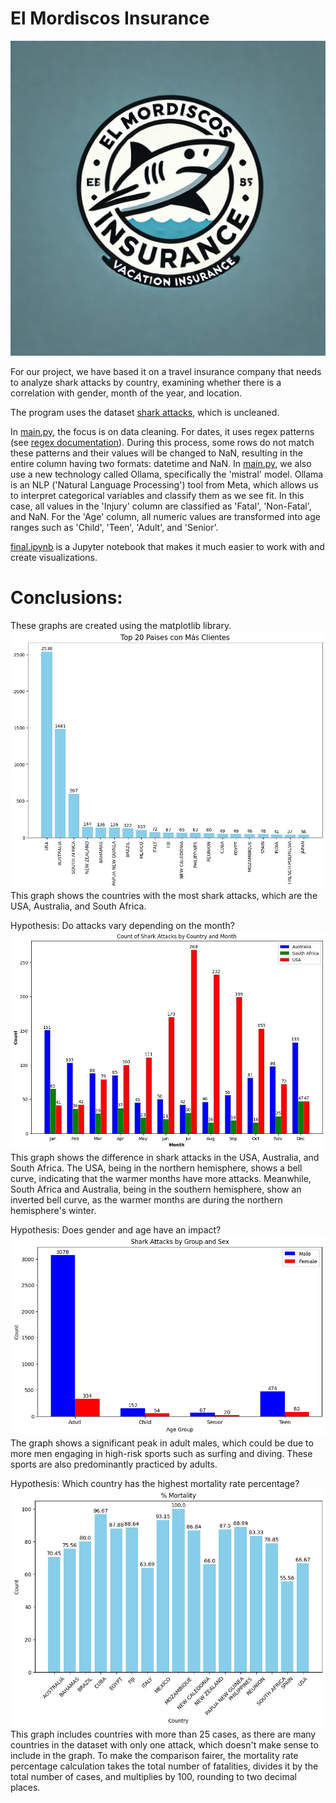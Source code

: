 # El Mordiscos Insurance

![logo_enterprise](./ElMordiscos_insurance.webp)

For our project, we have based it on a travel insurance company that needs to analyze shark attacks by country, examining whether there is a correlation with gender, month of the year, and location.

The program uses the dataset [shark attacks](./GSAF.csv), which is uncleaned.

In [main.py](./main.py), the focus is on data cleaning. For dates, it uses regex patterns (see [regex documentation](https://docs.python.org/3/library/re.html)). During this process, some rows do not match these patterns and their values will be changed to NaN, resulting in the entire column having two formats: datetime and NaN.
In [main.py](./main.py), we also use a new technology called Ollama, specifically the 'mistral' model. Ollama is an NLP ('Natural Language Processing') tool from Meta, which allows us to interpret categorical variables and classify them as we see fit. In this case, all values in the 'Injury' column are classified as 'Fatal', 'Non-Fatal', and NaN.
For the 'Age' column, all numeric values are transformed into age ranges such as 'Child', 'Teen', 'Adult', and 'Senior'.

[final.ipynb](./final.ipynb) is a Jupyter notebook that makes it much easier to work with and create visualizations.

# Conclusions:

These graphs are created using the matplotlib library.
![graphic_1](./graphic_1.jpg)
This graph shows the countries with the most shark attacks, which are the USA, Australia, and South Africa.

Hypothesis: Do attacks vary depending on the month?
![graphic_2](./graphic_2.jpg)
This graph shows the difference in shark attacks in the USA, Australia, and South Africa. The USA, being in the northern hemisphere, shows a bell curve, indicating that the warmer months have more attacks. Meanwhile, South Africa and Australia, being in the southern hemisphere, show an inverted bell curve, as the warmer months are during the northern hemisphere's winter.

Hypothesis: Does gender and age have an impact?
![graphic_3](./graphic_3.jpg)
The graph shows a significant peak in adult males, which could be due to more men engaging in high-risk sports such as surfing and diving. These sports are also predominantly practiced by adults.

Hypothesis: Which country has the highest mortality rate percentage?
![graphic_4](./graphic_4.jpg)
This graph includes countries with more than 25 cases, as there are many countries in the dataset with only one attack, which doesn't make sense to include in the graph.
To make the comparison fairer, the mortality rate percentage calculation takes the total number of fatalities, divides it by the total number of cases, and multiplies by 100, rounding to two decimal places.
